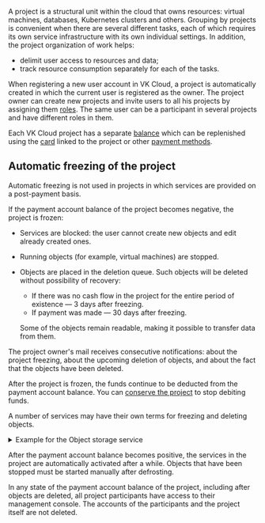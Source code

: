 A project is a structural unit within the cloud that owns resources: virtual machines, databases, Kubernetes clusters and others. Grouping by projects is convenient when there are several different tasks, each of which requires its own service infrastructure with its own individual settings. In addition, the project organization of work helps:

- delimit user access to resources and data;
- track resource consumption separately for each of the tasks.

When registering a new user account in VK Cloud, a project is automatically created in which the current user is registered as the owner. The project owner can create new projects and invite users to all his projects by assigning them [roles](../rolesandpermissions). The same user can be a participant in several projects and have different roles in them.

Each VK Cloud project has a separate [balance](/en/intro/billing/concepts/balance) which can be replenished using the [card](/en/intro/billing/service-management/add-card) linked to the project or other [payment methods](/en/intro/billing/concepts/payment-methods).

## Automatic freezing of the project

<info>

Automatic freezing is not used in projects in which services are provided on a post-payment basis.

</info>

If the payment account balance of the project becomes negative, the project is frozen:

- Services are blocked: the user cannot create new objects and edit already created ones.
- Running objects (for example, virtual machines) are stopped.
- Objects are placed in the deletion queue. Such objects will be deleted without possibility of recovery:

  - If there was no cash flow in the project for the entire period of existence — 3 days after freezing.
  - If payment was made — 30 days after freezing.

  Some of the objects remain readable, making it possible to transfer data from them.

The project owner's mail receives consecutive notifications: about the project freezing, about the upcoming deletion of objects, and about the fact that the objects have been deleted.

<err>

After the project is frozen, the funds continue to be deducted from the payment account balance. You can [conserve the project](../../service-management/project-settings/manage#project_conservation) to stop debiting funds.

</err>

A number of services may have their own terms for freezing and deleting objects.

<details>
  <summary markdown="span">Example for the Object storage service</summary>

- When the payment account balance becomes negative, the service objects are frozen.

    All the time while the objects are frozen, the service charges for data storage, while the objects have read access.

- If the payment account balance of the project does not become positive within 30 days, the objects are blocked.

    When objects are blocked, write-offs for them stop. There is no access to objects, including read access. 30 days after switching to this state, if the payment account balance does not become positive, the objects are deleted.

For more information about the service, see [Object storage](/en/storage/s3).

</details>

After the payment account balance becomes positive, the services in the project are automatically activated after a while. Objects that have been stopped must be started manually after defrosting.

In any state of the payment account balance of the project, including after objects are deleted, all project participants have access to their management console. The accounts of the participants and the project itself are not deleted.
